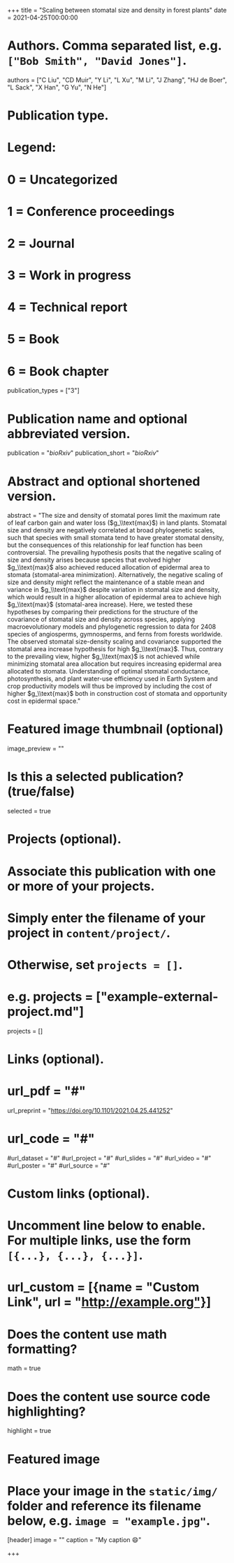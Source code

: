 +++
title = "Scaling between stomatal size and density in forest plants"
date = 2021-04-25T00:00:00

# Authors. Comma separated list, e.g. `["Bob Smith", "David Jones"]`.
authors = ["C Liu", "CD Muir", "Y Li", "L Xu", "M Li", "J Zhang", "HJ de Boer", "L Sack", "X Han", "G Yu", "N He"]

# Publication type.
# Legend:
# 0 = Uncategorized
# 1 = Conference proceedings
# 2 = Journal
# 3 = Work in progress
# 4 = Technical report
# 5 = Book
# 6 = Book chapter
publication_types = ["3"]

# Publication name and optional abbreviated version.
publication = "*bioRxiv*"
publication_short = "*bioRxiv*"

# Abstract and optional shortened version.
abstract = "The size and density of stomatal pores limit the maximum rate of leaf carbon gain and water loss ($g_\\text{max}$) in land plants. Stomatal size and density are negatively correlated at broad phylogenetic scales, such that species with small stomata tend to have greater stomatal density, but the consequences of this relationship for leaf function has been controversial. The prevailing hypothesis posits that the negative scaling of size and density arises because species that evolved higher $g_\\text{max}$ also achieved reduced allocation of epidermal area to stomata (stomatal-area minimization). Alternatively, the negative scaling of size and density might reflect the maintenance of a stable mean and variance in $g_\\text{max}$ despite variation in stomatal size and density, which would result in a higher allocation of epidermal area to achieve high $g_\\text{max}$ (stomatal-area increase). Here, we tested these hypotheses by comparing their predictions for the structure of the covariance of stomatal size and density across species, applying macroevolutionary models and phylogenetic regression to data for 2408 species of angiosperms, gymnosperms, and ferns from forests worldwide. The observed stomatal size-density scaling and covariance supported the stomatal area increase hypothesis for high $g_\\text{max}$. Thus, contrary to the prevailing view, higher $g_\\text{max}$ is not achieved while minimizing stomatal area allocation but requires increasing epidermal area allocated to stomata. Understanding of optimal stomatal conductance, photosynthesis, and plant water-use efficiency used in Earth System and crop productivity models will thus be improved by including the cost of higher $g_\\text{max}$ both in construction cost of stomata and opportunity cost in epidermal space."

# Featured image thumbnail (optional)
image_preview = ""

# Is this a selected publication? (true/false)
selected = true

# Projects (optional).
#   Associate this publication with one or more of your projects.
#   Simply enter the filename of your project in `content/project/`.
#   Otherwise, set `projects = []`.
#   e.g. projects = ["example-external-project.md"]
projects = []

# Links (optional).
# url_pdf = "#"
url_preprint = "https://doi.org/10.1101/2021.04.25.441252"
# url_code = "#"
#url_dataset = "#"
#url_project = "#"
#url_slides = "#"
#url_video = "#"
#url_poster = "#"
#url_source = "#"

# Custom links (optional).
#   Uncomment line below to enable. For multiple links, use the form `[{...}, {...}, {...}]`.
# url_custom = [{name = "Custom Link", url = "http://example.org"}]

# Does the content use math formatting?
math = true

# Does the content use source code highlighting?
highlight = true

# Featured image
# Place your image in the `static/img/` folder and reference its filename below, e.g. `image = "example.jpg"`.
[header]
image = ""
caption = "My caption :smile:"

+++
